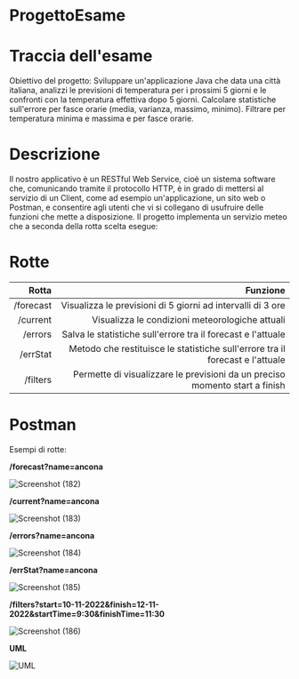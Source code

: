 # ProgettoEsame

# Traccia dell'esame
Obiettivo del progetto: Sviluppare un'applicazione Java che data una città italiana, analizzi le previsioni di temperatura per i prossimi 5 giorni e le confronti con la temperatura effettiva dopo 5 giorni. Calcolare statistiche sull'errore per fasce orarie (media, varianza, massimo, minimo). Filtrare per temperatura minima e massima e per fasce orarie.

# Descrizione
Il nostro applicativo è un RESTful Web Service, cioè un sistema software che, comunicando tramite il protocollo HTTP, è in grado di mettersi al servizio di un Client, come ad esempio un'applicazione, un sito web o Postman, e consentire agli utenti che vi si collegano di usufruire delle funzioni che mette a disposizione.
Il progetto implementa un servizio meteo che a seconda della rotta scelta esegue:

# Rotte
| Rotta        | Funzione                                                                     |
| ------------:| ----------------------------------------------------------------------------:|
| /forecast    |Visualizza le previsioni di 5 giorni ad intervalli di 3 ore                   |
|  /current    |Visualizza le condizioni meteorologiche attuali                               |
|  /errors     |Salva le statistiche sull'errore tra il forecast e l'attuale                  |
| /errStat     |Metodo che restituisce le statistiche sull'errore tra il forecast e l'attuale |
| /filters     |Permette di visualizzare le previsioni da un preciso momento start a finish   |

# Postman
Esempi di rotte:

**/forecast?name=ancona**


![Screenshot (182)](https://user-images.githubusercontent.com/114992312/201186559-1a049ece-c8c0-42f8-b796-6cd8e867c91f.png)











**/current?name=ancona**


![Screenshot (183)](https://user-images.githubusercontent.com/114992312/201186738-ec685e47-a93c-4f28-8954-0ac3af2e8ff6.png)




**/errors?name=ancona**


![Screenshot (184)](https://user-images.githubusercontent.com/114992312/201186755-983e177d-5cfb-43a7-a730-0e939642cf5a.png)



**/errStat?name=ancona**


![Screenshot (185)](https://user-images.githubusercontent.com/114992312/201186772-2bb678fc-b3e1-41af-8adc-20de565450d7.png)


**/filters?start=10-11-2022&finish=12-11-2022&startTime=9:30&finishTime=11:30**


![Screenshot (186)](https://user-images.githubusercontent.com/114992312/201187060-79b21144-07d5-4e6b-9be5-947c4bc9b9da.png)







**UML**

![UML](https://user-images.githubusercontent.com/116668334/201200473-05448ac5-1fef-462c-8623-5a32a4f04e35.JPG)

